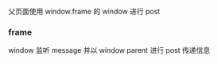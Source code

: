 ####

父页面使用 window.frame 的 window 进行 post

### frame

window 监听 message
并以 window parent 进行 post 传递信息

